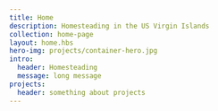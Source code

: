 ```yaml
---
title: Home
description: Homesteading in the US Virgin Islands
collection: home-page
layout: home.hbs
hero-img: projects/container-hero.jpg
intro:
  header: Homesteading
  message: long message
projects:
  header: something about projects
---
```

